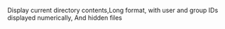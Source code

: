 Display current directory contents,Long format, with user and group IDs displayed numerically, And hidden files
